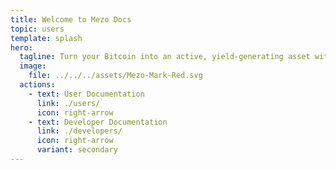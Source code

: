 ```yaml
---
title: Welcome to Mezo Docs
topic: users
template: splash
hero:
  tagline: Turn your Bitcoin into an active, yield-generating asset with BitcoinFi.
  image:
    file: ../../../assets/Mezo-Mark-Red.svg
  actions:
    - text: User Documentation
      link: ./users/
      icon: right-arrow
    - text: Developer Documentation
      link: ./developers/
      icon: right-arrow
      variant: secondary
---
```

